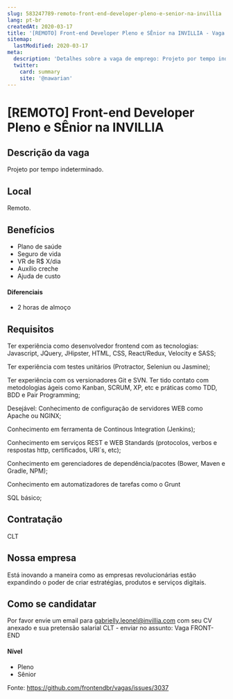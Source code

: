 ```yaml
---
slug: 583247789-remoto-front-end-developer-pleno-e-senior-na-invillia
lang: pt-br
createdAt: 2020-03-17
title: '[REMOTO] Front-end Developer Pleno e SÊnior na INVILLIA - Vaga de Emprego'
sitemap:
  lastModified: 2020-03-17
meta:
  description: 'Detalhes sobre a vaga de emprego: Projeto por tempo indeterminado.'
  twitter:
    card: summary
    site: '@nawarian'
---
```


# [REMOTO] Front-end Developer Pleno e SÊnior na INVILLIA

<!-- 
==================================================
POR FAVOR, SÓ POSTE SE A VAGA FOR PARA FRONT-END!

Não faça distinção de gênero no título da vaga.

Use: "Front-End Developer" ao invés de 
"Desenvolvedor Front-End" \o/

Exemplo: `[São Paulo] Front-End Developer na NOME DA EMPRESA`
==================================================
-->

## Descrição da vaga

Projeto por tempo indeterminado. 

## Local

Remoto.

## Benefícios

- Plano de saúde
- Seguro de vida
- VR de R$ X/dia
- Auxílio creche
- Ajuda de custo

#### Diferenciais

- 2 horas de almoço

## Requisitos

Ter experiência como desenvolvedor frontend com as tecnologias: Javascript, JQuery, JHipster, HTML, CSS, React/Redux, Velocity e SASS;

Ter experiência com testes unitários (Protractor, Seleniun ou Jasmine);

Ter experiência com os versionadores Git e SVN. Ter tido contato com metodologias ágeis como Kanban, SCRUM, XP, etc e práticas como TDD, BDD e Pair Programming;

Desejável: Conhecimento de configuração de servidores WEB como Apache ou NGINX;

Conhecimento em ferramenta de Continous Integration (Jenkins);

Conhecimento em serviços REST e WEB Standards (protocolos, verbos e respostas http, certificados, URI´s, etc);

Conhecimento em gerenciadores de dependência/pacotes (Bower, Maven e Gradle, NPM);

Conhecimento em automatizadores de tarefas como o Grunt

SQL básico;

## Contratação

CLT

## Nossa empresa

Está inovando a maneira como as empresas revolucionárias estão expandindo o poder de criar estratégias, produtos e serviços digitais.

## Como se candidatar

Por favor envie um email para gabrielly.leonel@invillia.com com seu CV anexado e sua pretensão salarial CLT - enviar no assunto: Vaga FRONT-END 

#### Nível
- Pleno
- Sênior




Fonte: https://github.com/frontendbr/vagas/issues/3037